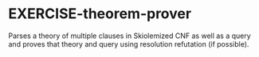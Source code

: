 # EXERCISE-theorem-prover

Parses a theory of multiple clauses in Skiolemized CNF as well as a query and proves that theory and query using resolution refutation (if possible).
